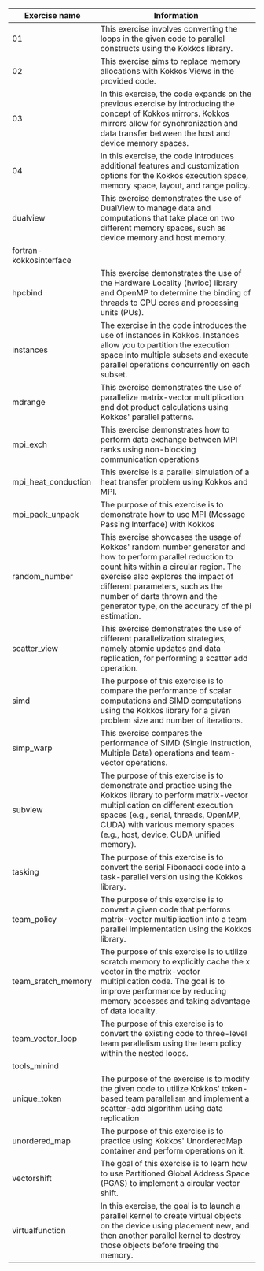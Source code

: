 | Exercise name | Information |
| --- | --- |
| 01 | This exercise involves converting the loops in the given code to parallel constructs using the Kokkos library. |
| 02 | This exercise aims to replace memory allocations with Kokkos Views in the provided code. |
| 03 | In this exercise, the code expands on the previous exercise by introducing the concept of Kokkos mirrors. Kokkos mirrors allow for synchronization and data transfer between the host and device memory spaces. |
| 04 | In this exercise, the code introduces additional features and customization options for the Kokkos execution space, memory space, layout, and range policy. |
| dualview | This exercise demonstrates the use of DualView to manage data and computations that take place on two different memory spaces, such as device memory and host memory. |
| fortran-kokkosinterface |
| hpcbind | This exercise demonstrates the use of the Hardware Locality (hwloc) library and OpenMP to determine the binding of threads to CPU cores and processing units (PUs). |
| instances | The exercise in the code introduces the use of instances in Kokkos. Instances allow you to partition the execution space into multiple subsets and execute parallel operations concurrently on each subset. |
| mdrange | This exercise demonstrates the use of parallelize matrix-vector multiplication and dot product calculations using Kokkos' parallel patterns. |
| mpi\_exch | This exercise demonstrates how to perform data exchange between MPI ranks using non-blocking communication operations |
| mpi\_heat\_conduction | This exercise is a parallel simulation of a heat transfer problem using Kokkos and MPI. |
| mpi\_pack\_unpack | The purpose of this exercise is to demonstrate how to use MPI (Message Passing Interface) with Kokkos |
| random\_number | This exercise showcases the usage of Kokkos' random number generator and how to perform parallel reduction to count hits within a circular region. The exercise also explores the impact of different parameters, such as the number of darts thrown and the generator type, on the accuracy of the pi estimation. |
| scatter\_view | This exercise demonstrates the use of different parallelization strategies, namely atomic updates and data replication, for performing a scatter add operation. |
| simd | The purpose of this exercise is to compare the performance of scalar computations and SIMD computations using the Kokkos library for a given problem size and number of iterations. |
| simp\_warp | This exercise compares the performance of SIMD (Single Instruction, Multiple Data) operations and team-vector operations. |
| subview | The purpose of this exercise is to demonstrate and practice using the Kokkos library to perform matrix-vector multiplication on different execution spaces (e.g., serial, threads, OpenMP, CUDA) with various memory spaces (e.g., host, device, CUDA unified memory). |
| tasking | The purpose of this exercise is to convert the serial Fibonacci code into a task-parallel version using the Kokkos library. |
| team\_policy | The purpose of this exercise is to convert a given code that performs matrix-vector multiplication into a team parallel implementation using the Kokkos library. |
| team\_sratch\_memory | The purpose of this exercise is to utilize scratch memory to explicitly cache the x vector in the matrix-vector multiplication code. The goal is to improve performance by reducing memory accesses and taking advantage of data locality. |
| team\_vector\_loop | The purpose of this exercise is to convert the existing code to three-level team parallelism using the team policy within the nested loops. |
| tools\_minind |
| unique\_token | The purpose of the exercise is to modify the given code to utilize Kokkos' token-based team parallelism and implement a scatter-add algorithm using data replication |
| unordered\_map | The purpose of this exercise is to practice using Kokkos' UnorderedMap container and perform operations on it. |
| vectorshift | The goal of this exercise is to learn how to use Partitioned Global Address Space (PGAS) to implement a circular vector shift. |
| virtualfunction | In this exercise, the goal is to launch a parallel kernel to create virtual objects on the device using placement new, and then another parallel kernel to destroy those objects before freeing the memory. |
